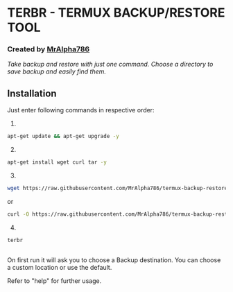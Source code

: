 # TERBR - TERMUX BACKUP/RESTORE TOOL

### Created by [MrAlpha786](https://github.com/MrAlpha786)

_Take backup and restore with just one command. Choose a directory to save backup and easily find them._

## Installation

Just enter following commands in respective order:

1.
```bash
apt-get update && apt-get upgrade -y
```
2.
```bash
apt-get install wget curl tar -y
```
3.
```bash
wget https://raw.githubusercontent.com/MrAlpha786/termux-backup-restore/master/terbr && chmod u+x terbr && mv terbr $PREFIX/bin/
```
or
```bash
curl -O https://raw.githubusercontent.com/MrAlpha786/termux-backup-restore/master/terbr && chmod u+x terbr && mv terbr $PREFIX/bin/
```
4.
```bash
terbr
```
##
On first run it will ask you to choose a Backup destination. You can choose a custom location or use the default.

Refer to "help" for further usage.
